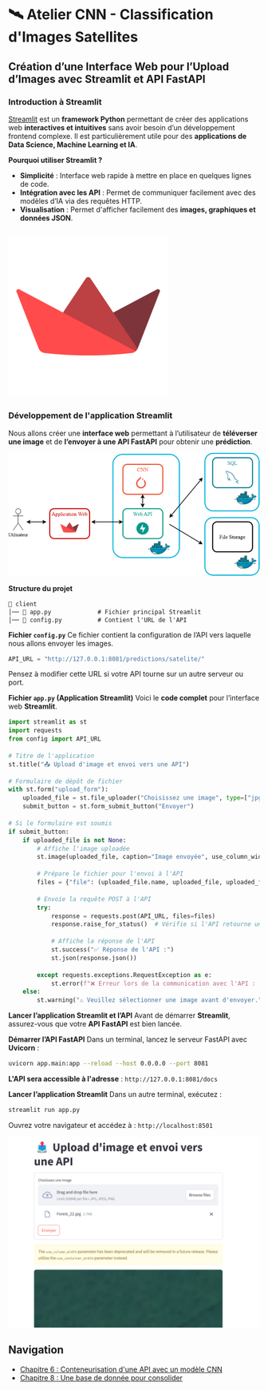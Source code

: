 # 🛰️ Atelier CNN - Classification d'Images Satellites  

## **Création d’une Interface Web pour l’Upload d’Images avec Streamlit et API FastAPI**  

### **Introduction à Streamlit**  
[Streamlit](https://streamlit.io/) est un **framework Python** permettant de créer des applications web **interactives et intuitives** sans avoir besoin d’un développement frontend complexe. Il est particulièrement utile pour des **applications de Data Science, Machine Learning et IA**.  

**Pourquoi utiliser Streamlit ?**  
- **Simplicité** : Interface web rapide à mettre en place en quelques lignes de code.  
- **Intégration avec les API** : Permet de communiquer facilement avec des modèles d’IA via des requêtes HTTP.  
- **Visualisation** : Permet d'afficher facilement des **images, graphiques et données JSON**.  

![logo streamlit](ressources/streamlit-logo.png)
---

### **Développement de l'application Streamlit**
Nous allons créer une **interface web** permettant à l’utilisateur de **téléverser une image** et de **l’envoyer à une API FastAPI** pour obtenir une **prédiction**.  

![diagramme de flux](ressources/cnn_flux.drawio.png)

**Structure du projet**
```
📁 client
│── 📄 app.py             # Fichier principal Streamlit
│── 📄 config.py          # Contient l'URL de l'API
```

**Fichier `config.py`**
Ce fichier contient la configuration de l’API vers laquelle nous allons envoyer les images.  

```python
API_URL = "http://127.0.0.1:8081/predictions/satelite/"
```
Pensez à modifier cette URL si votre API tourne sur un autre serveur ou port.

**Fichier `app.py` (Application Streamlit)**
Voici le **code complet** pour l’interface web **Streamlit**.

```python
import streamlit as st
import requests
from config import API_URL

# Titre de l'application
st.title("📤 Upload d'image et envoi vers une API")

# Formulaire de dépôt de fichier
with st.form("upload_form"):
    uploaded_file = st.file_uploader("Choisissez une image", type=["jpg", "jpeg", "png"])
    submit_button = st.form_submit_button("Envoyer")

# Si le formulaire est soumis
if submit_button:
    if uploaded_file is not None:
        # Affiche l'image uploadée
        st.image(uploaded_file, caption="Image envoyée", use_column_width=True)
        
        # Prépare le fichier pour l'envoi à l'API
        files = {"file": (uploaded_file.name, uploaded_file, uploaded_file.type)}

        # Envoie la requête POST à l'API
        try:
            response = requests.post(API_URL, files=files)
            response.raise_for_status()  # Vérifie si l'API retourne une erreur HTTP

            # Affiche la réponse de l'API
            st.success("✅ Réponse de l'API :")
            st.json(response.json())

        except requests.exceptions.RequestException as e:
            st.error(f"❌ Erreur lors de la communication avec l'API : {e}")
    else:
        st.warning("⚠️ Veuillez sélectionner une image avant d'envoyer.")
```

**Lancer l’application Streamlit et l’API**
Avant de démarrer **Streamlit**, assurez-vous que votre **API FastAPI** est bien lancée.

**Démarrer l’API FastAPI**
Dans un terminal, lancez le serveur FastAPI avec **Uvicorn** :
```bash
uvicorn app.main:app --reload --host 0.0.0.0 --port 8081
```
**L'API sera accessible à l'adresse** : `http://127.0.0.1:8081/docs`

**Lancer l’application Streamlit**
Dans un autre terminal, exécutez :
```bash
streamlit run app.py
```
Ouvrez votre navigateur et accédez à : `http://localhost:8501`

![streamlit](ressources/client.png)

## Navigation
- [Chapitre 6 : Conteneurisation d'une API avec un modèle CNN](https://github.com/Stephane-ISEN/atelierCNN/tree/ch6_docker)
- [Chapitre 8 : Une base de donnée pour consolider](https://github.com/Stephane-ISEN/atelierCNN/tree/ch8_bdd)
